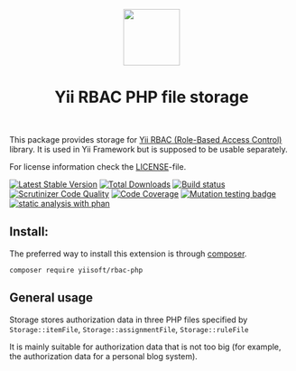 <p align="center">
    <a href="https://github.com/yiisoft" target="_blank">
        <img src="https://avatars0.githubusercontent.com/u/993323" height="100px">
    </a>
    <h1 align="center">Yii RBAC PHP file storage</h1>
    <br>
</p>

[RBAC]: https://en.wikipedia.org/wiki/Role-based_access_control
[Yii Framework]: https://yiiframework.com

This package provides storage for [Yii RBAC (Role-Based Access Control)](https://github.com/yiisoft/rbac) library. 
It is used in Yii Framework but is supposed to be usable separately.

For license information check the [LICENSE](LICENSE.md)-file.

[![Latest Stable Version](https://poser.pugx.org/yiisoft/rbac-php/v/stable.png)](https://packagist.org/packages/yiisoft/rbac-php)
[![Total Downloads](https://poser.pugx.org/yiisoft/rbac-php/downloads.png)](https://packagist.org/packages/yiisoft/rbac-php)
[![Build status](https://github.com/yiisoft/rbac-php/workflows/build/badge.svg)](https://github.com/yiisoft/rbac-php/actions?query=workflow%3Abuild)
[![Scrutinizer Code Quality](https://scrutinizer-ci.com/g/yiisoft/rbac-php/badges/quality-score.png?b=master)](https://scrutinizer-ci.com/g/yiisoft/rbac-php/?branch=master)
[![Code Coverage](https://scrutinizer-ci.com/g/yiisoft/rbac-php/badges/coverage.png?b=master)](https://scrutinizer-ci.com/g/yiisoft/rbac-php/?branch=master)
[![Mutation testing badge](https://img.shields.io/endpoint?style=flat&url=https%3A%2F%2Fbadge-api.stryker-mutator.io%2Fgithub.com%2Fyiisoft%2Frbac-php%2Fmaster)](https://dashboard.stryker-mutator.io/reports/github.com/yiisoft/rbac-php/master)
[![static analysis with phan](https://github.com/yiisoft/rbac-php/workflows/static%20analysis%20with%20phan/badge.svg)](https://github.com/yiisoft/rbac-php/actions?query=workflow%3A%22static+analysis+with+phan%22)

## Install:

The preferred way to install this extension is through [composer](http://getcomposer.org/download/).

```
composer require yiisoft/rbac-php
```

## General usage

Storage stores authorization data in three PHP files specified by 
`Storage::itemFile`, `Storage::assignmentFile`, `Storage::ruleFile`

It is mainly suitable for authorization data that is not too big (for example, the authorization data for
 a personal blog system).


